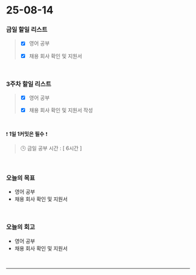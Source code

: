 # 25-08-14

### 금일 할일 리스트
> - [x] 영어 공부
>
> - [x] 채용 회사 확인 및 지원서

<br/>

### 3주차 할일 리스트
> - [x] 영어 공부
>
> - [x] 채용 회사 확인 및 지원서 작성

<br/>

❗ **1일 1커밋은 필수** ❗

> 🕒 금일 공부 시간 : [ 6시간 ]

<br/>

### 오늘의 목표
- 영어 공부
- 채용 회사 확인 및 지원서

<br>

### 오늘의 회고
- 영어 공부
- 채용 회사 확인 및 지원서



<br/>

---
